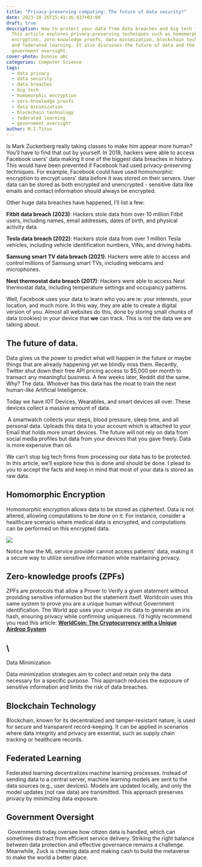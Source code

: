 ```yaml
---
title: "Privacy-preserving computing: The future of data security?"
date: 2023-10-26T15:41:36.937+03:00
draft: true
description: How to protect your data from data breaches and big tech firms.
  This article explores privacy-preserving techniques such as homomorphic
  encryption, zero-knowledge proofs, data minimization, blockchain technology,
  and federated learning. It also discusses the future of data and the role of
  government oversight.
cover-photo: bunnie abc
categories: Computer Science
tags:
  - data privacy
  - data security
  - data breaches
  - big tech
  - homomorphic encryption
  - zero-knowledge proofs
  - data minimization
  - blockchain technology
  - federated learning
  - government oversight
author: M.I.Titus
---
```

Is Mark Zuckerberg really taking classes to make him appear more human? You’ll have to find that out by yourself. In 2018, hackers were able to access Facebook users' data making it one of the biggest data breaches in history. This would have been prevented if Facebook had used privacy-preserving techniques. For example, Facebook could have used homomorphic encryption to encrypt users' data before it was stored on their servers. User data can be stored as both encrypted and unencrypted - sensitive data like emails and contact information should always be encrypted.

Other huge data breaches have happened, I’ll list a few:



**Fitbit data breach (2023)**: Hackers stole data from over 10 million Fitbit users, including names, email addresses, dates of birth, and physical activity data. 

**Tesla data breach (2022)**: Hackers stole data from over 1 million Tesla vehicles, including vehicle identification numbers, VINs, and driving habits. 

**Samsung smart TV data breach (2021)**: Hackers were able to access and control millions of Samsung smart TVs, including webcams and microphones. 

**Nest thermostat data breach (2017)**: Hackers were able to access Nest thermostat data, including temperature settings and occupancy patterns.

Well, Facebook uses your data to learn who you are ie: your interests, your location, and much more. In this way, they are able to create a digital version of you. Almost all websites do this, done by storing small chunks of data (cookies) in your device that **we** can track. This is not the data we are talking about. 

## The future of data.

Data gives us the power to predict what will happen in the future or maybe things that are already happening yet we blindly miss them. Recently, Twitter shut down their free API pricing access to $5,000 per month to transact any meaningful business. A few weeks later, Reddit did the same. Why? The data. Whoever has this data has the moat to train the next human-like Artificial Intelligence.

Today we have IOT Devices, Wearables, and smart devices all over. These devices collect a massive amount of data.

 A smartwatch collects your steps, blood pressure, sleep time, and all personal data. Uploads this data to your account which is attached to your Email that holds more smart devices. The future will not rely on data from social media profiles but data from your devices that you gave freely. Data is more expensive than oil.

We can’t stop big tech firms from processing our data has to be protected. In this article, we’ll explore how this is done and should be done. I plead to you to accept the facts and keep in mind that most of your data is stored as raw data.

## Homomorphic Encryption

Homomorphic encryption allows data to be stored as ciphertext. Data is not altered, allowing computations to be done on it. For instance, consider a healthcare scenario where medical data is encrypted, and computations can be performed on this encrypted data. 





![](https://lh7-us.googleusercontent.com/inYQQdKAfGonNNB_n9RgkYmM_WBbSzxkpJCRwRycMtd8RSeuaEAT1yU4jPolYgfTyDl6H5YtcCe2NDgY75yPIkgBGjG-y6XgeyKz234EByq1wf55pLZt8WNrHKoQHnvkJr7lcOVL68XhnwTSWKqFods)





Notice how the ML service provider cannot access patients' data, making it a secure way to utilize sensitive information while maintaining privacy.

## Zero-knowledge proofs (ZPFs)

ZPFs are protocols that allow a Prover to Verify a given statement without providing sensitive information but the statement itself. Worldcoin uses this same system to prove you are a unique human without Government identification. The World app uses your unique iris data to generate an iris hash, ensuring privacy while confirming uniqueness. I’d highly recommend you read this article: [**WorldCoin: The Cryptocurrency with a Unique Airdrop System**](https://www.bunnieabc.com/post/worldcoin-the-orb-cryptocurrency-with-a-unique-airdrop-system/)

## \
Data Minimization

Data minimization strategies aim to collect and retain only the data necessary for a specific purpose. This approach reduces the exposure of sensitive information and limits the risk of data breaches.





## Blockchain Technology

Blockchain, known for its decentralized and tamper-resistant nature, is used for secure and transparent record-keeping. It can be applied in scenarios where data integrity and privacy are essential, such as supply chain tracking or healthcare records.

## Federated Learning

Federated learning decentralizes machine learning processes. Instead of sending data to a central server, machine learning models are sent to the data sources (e.g., user devices). Models are updated locally, and only the model updates (not raw data) are transmitted. This approach preserves privacy by minimizing data exposure.

## Government Oversight

 Governments today oversee how citizen data is handled, which can sometimes distract from efficient service delivery. Striking the right balance between data protection and effective governance remains a challenge. Meanwhile, Zuck is chewing data and making cash to build the metaverse to make the world a better place.













 




